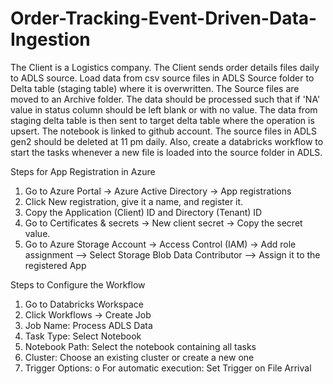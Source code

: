 # Order-Tracking-Event-Driven-Data-Ingestion

The Client is a Logistics company. The Client sends order details files daily to ADLS source. Load data from csv source files in ADLS Source folder to Delta table (staging table) where it is overwritten. The Source files are moved to an Archive folder. The data should be processed such that if 'NA' value in status column should be left blank or with no value.
The data from staging delta table is then sent to target delta table where the operation is upsert. The notebook is linked to github account. The source files in ADLS gen2 should be deleted at 11 pm daily. Also, create a databricks workflow to start the tasks whenever a new file is loaded into the source folder in ADLS.


Steps for App Registration in Azure
1.	Go to Azure Portal → Azure Active Directory → App registrations
2.	Click New registration, give it a name, and register it.
3.	Copy the Application (Client) ID and Directory (Tenant) ID
4.	Go to Certificates & secrets → New client secret → Copy the secret value.
5.	Go to Azure Storage Account → Access Control (IAM) → Add role assignment
   --> Select Storage Blob Data Contributor
   -->	Assign it to the registered App


Steps to Configure the Workflow
1.	Go to Databricks Workspace
2.	Click Workflows → Create Job
3.	Job Name: Process ADLS Data
4.	Task Type: Select Notebook
5.	Notebook Path: Select the notebook containing all tasks
6.	Cluster: Choose an existing cluster or create a new one
7.	Trigger Options:
o	For automatic execution: Set Trigger on File Arrival

